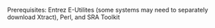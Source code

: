 Prerequisites:  Entrez E-Utilites (some systems may need to separately download Xtract), Perl, and SRA Toolkit
